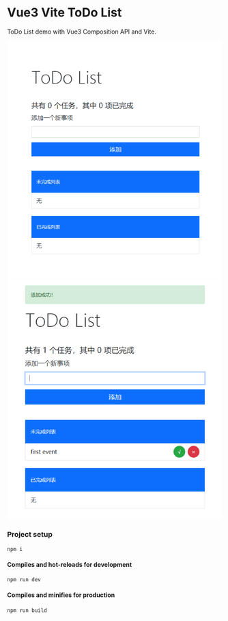 # Vue3 Vite ToDo List
ToDo List demo with Vue3 Composition API and Vite.

![beginning](https://github.com/CHOYSEN/images/blob/master/vue3-vite-todolist/beginning.PNG)
![add](https://github.com/CHOYSEN/images/blob/master/vue3-vite-todolist/add.PNG)

### Project setup
```
npm i
```

#### Compiles and hot-reloads for development
```
npm run dev
```

#### Compiles and minifies for production
```
npm run build
```